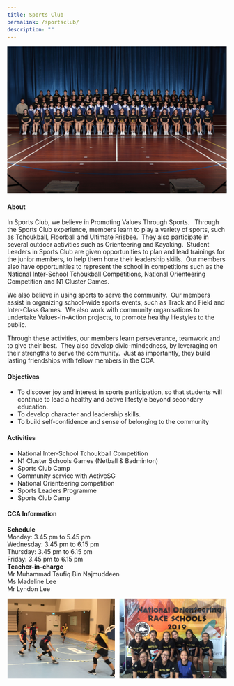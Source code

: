 ```yaml
---
title: Sports Club
permalink: /sportsclub/
description: ""
---
```

![](/images/CCA/2023/sports%20club.jpg)

#### **About**


In Sports Club, we believe in Promoting Values Through Sports.&nbsp; &nbsp;Through the Sports Club experience, members learn to play a variety of sports, such as Tchoukball, Floorball and Ultimate Frisbee.&nbsp; They also participate in several outdoor activities such as Orienteering and Kayaking.&nbsp; Student Leaders in Sports Club are given opportunities to plan and lead trainings for the junior members, to help them hone their leadership skills.&nbsp; Our members also have opportunities to represent the school in competitions such as the National Inter-School Tchoukball Competitions, National Orienteering Competition and N1 Cluster Games.

We also believe in using sports to serve the community.&nbsp; Our members assist in organizing school-wide sports events, such as Track and Field and Inter-Class Games.&nbsp; We also work with community organisations to undertake Values-In-Action projects, to promote healthy lifestyles to the public.

Through these activities, our members learn perseverance, teamwork and to give their best.&nbsp; They also develop civic-mindedness, by leveraging on their strengths to serve the community.&nbsp; Just as importantly, they build lasting friendships with fellow members in the CCA.

#### **Objectives**
*   To discover joy and interest in sports participation, so that students will continue to lead a healthy and active lifestyle beyond secondary education.
*   To develop character and leadership skills.
*   To build self-confidence and sense of belonging to the community

#### **Activities**
*   National Inter-School Tchoukball Competition
*   N1 Cluster Schools Games (Netball &amp; Badminton)
*   Sports Club Camp
*   Community service with ActiveSG
*   National Orienteering competition
*   Sports Leaders Programme
*   Sports Club Camp

#### **CCA Information**

**Schedule**<br>
Monday: 3.45 pm to 5.45 pm  
Wednesday: 3.45 pm to 6.15 pm  
Thursday: 3.45 pm to 6.15 pm  
Friday: 3.45 pm to 6.15 pm <br>
**Teacher-in-charge**<br>
Mr Muhammad Taufiq Bin Najmuddeen<br>
Ms Madeline Lee<br>
Mr Lyndon Lee<br>


![](/images/CCA/Physical%20Sports/Sports%20Club/S2.png)